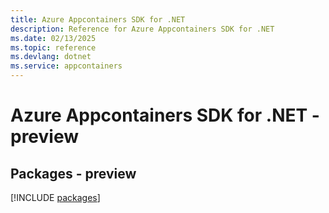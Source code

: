 ```yaml
---
title: Azure Appcontainers SDK for .NET
description: Reference for Azure Appcontainers SDK for .NET
ms.date: 02/13/2025
ms.topic: reference
ms.devlang: dotnet
ms.service: appcontainers
---
```

# Azure Appcontainers SDK for .NET - preview
## Packages - preview
[!INCLUDE [packages](appcontainers-index.md)]